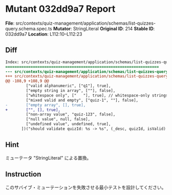 # Mutant 032dd9a7 Report

**File**: src/contexts/quiz-management/application/schemas/list-quizzes-query.schema.spec.ts
**Mutator**: StringLiteral
**Original ID**: 214
**Stable ID**: 032dd9a7
**Location**: L112:10–L112:23

## Diff

```diff
Index: src/contexts/quiz-management/application/schemas/list-quizzes-query.schema.spec.ts
===================================================================
--- src/contexts/quiz-management/application/schemas/list-quizzes-query.schema.spec.ts	original
+++ src/contexts/quiz-management/application/schemas/list-quizzes-query.schema.spec.ts	mutated #214
@@ -108,9 +108,9 @@
         ["valid alphanumeric", ["q1"], true],
         ["empty string in array", [""], false],
         ["whitespace only", ["   "], true], // whitespace-only strings have length > 0
         ["mixed valid and empty", ["quiz-1", ""], false],
-        ["empty array", [], true],
+        ["", [], true],
         ["non-array value", "quiz-123", false],
         ["null value", null, false],
         ["undefined value", undefined, true],
       ])("should validate quizId: %s -> %s", (_desc, quizId, isValid) => {
```

## Hint

ミューテータ "StringLiteral" による置換。

## Instruction

このサバイブ・ミューテーションを失敗させる最小テストを設計してください。
